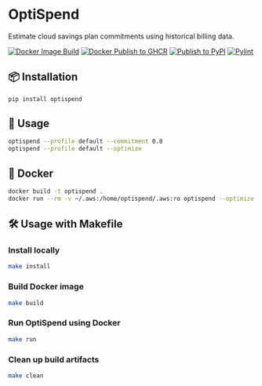 # OptiSpend

Estimate cloud savings plan commitments using historical billing data.

[![Docker Image Build](https://github.com/Richard-Barrett/optispend/actions/workflows/docker-build.yml/badge.svg)](https://github.com/Richard-Barrett/optispend/actions/workflows/docker-build.yml)
[![Docker Publish to GHCR](https://github.com/Richard-Barrett/optispend/actions/workflows/docker-publish.yml/badge.svg?branch=main)](https://github.com/Richard-Barrett/optispend/actions/workflows/docker-publish.yml)
[![Publish to PyPI](https://github.com/Richard-Barrett/optispend/actions/workflows/publish-to-pypi.yml/badge.svg?branch=main)](https://github.com/Richard-Barrett/optispend/actions/workflows/publish-to-pypi.yml)
[![Pylint](https://github.com/Richard-Barrett/optispend/actions/workflows/pylint.yml/badge.svg)](https://github.com/Richard-Barrett/optispend/actions/workflows/pylint.yml)

## 📦 Installation

```bash
pip install optispend
```

## 🚀 Usage

```bash
optispend --profile default --commitment 0.8
optispend --profile default --optimize
```

## 🐳 Docker

```bash
docker build -t optispend .
docker run --rm -v ~/.aws:/home/optispend/.aws:ro optispend --optimize
```

## 🛠 Usage with Makefile

### Install locally
```bash
make install
```

### Build Docker image
```bash
make build
```

### Run OptiSpend using Docker
```bash
make run
```

### Clean up build artifacts
```bash
make clean
```
